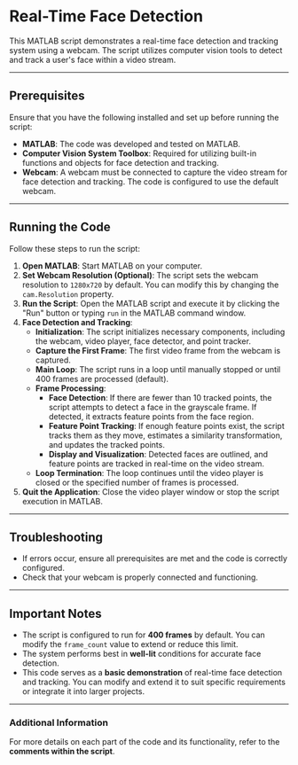 # Real-Time Face Detection

This MATLAB script demonstrates a real-time face detection and tracking system using a webcam. The script utilizes computer vision tools to detect and track a user's face within a video stream.

---

## Prerequisites

Ensure that you have the following installed and set up before running the script:

- **MATLAB**: The code was developed and tested on MATLAB.
- **Computer Vision System Toolbox**: Required for utilizing built-in functions and objects for face detection and tracking.
- **Webcam**: A webcam must be connected to capture the video stream for face detection and tracking. The code is configured to use the default webcam.

---

## Running the Code

Follow these steps to run the script:

1. **Open MATLAB**: Start MATLAB on your computer.
2. **Set Webcam Resolution (Optional)**: The script sets the webcam resolution to `1280x720` by default. You can modify this by changing the `cam.Resolution` property.
3. **Run the Script**: Open the MATLAB script and execute it by clicking the "Run" button or typing `run` in the MATLAB command window.
4. **Face Detection and Tracking**:
   - **Initialization**: The script initializes necessary components, including the webcam, video player, face detector, and point tracker.
   - **Capture the First Frame**: The first video frame from the webcam is captured.
   - **Main Loop**: The script runs in a loop until manually stopped or until 400 frames are processed (default).
   - **Frame Processing**:
     - **Face Detection**: If there are fewer than 10 tracked points, the script attempts to detect a face in the grayscale frame. If detected, it extracts feature points from the face region.
     - **Feature Point Tracking**: If enough feature points exist, the script tracks them as they move, estimates a similarity transformation, and updates the tracked points.
     - **Display and Visualization**: Detected faces are outlined, and feature points are tracked in real-time on the video stream.
   - **Loop Termination**: The loop continues until the video player is closed or the specified number of frames is processed.
5. **Quit the Application**: Close the video player window or stop the script execution in MATLAB.

---

## Troubleshooting

- If errors occur, ensure all prerequisites are met and the code is correctly configured.
- Check that your webcam is properly connected and functioning.

---

## Important Notes

- The script is configured to run for **400 frames** by default. You can modify the `frame_count` value to extend or reduce this limit.
- The system performs best in **well-lit** conditions for accurate face detection.
- This code serves as a **basic demonstration** of real-time face detection and tracking. You can modify and extend it to suit specific requirements or integrate it into larger projects.

---

### Additional Information

For more details on each part of the code and its functionality, refer to the **comments within the script**.

